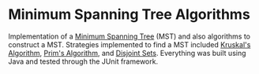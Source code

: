 # Minimum Spanning Tree Algorithms
Implementation of a [Minimum Spanning Tree](https://en.wikipedia.org/wiki/Minimum_spanning_tree) (MST) and also algorithms to construct a MST. Strategies implemented to find a MST included [Kruskal's Algorithm](https://en.wikipedia.org/wiki/Kruskal%27s_algorithm), [Prim's Algorithm](https://en.wikipedia.org/wiki/Prim%27s_algorithm), and [Disjoint Sets](https://en.wikipedia.org/wiki/Disjoint_sets). Everything was built using Java and tested through the JUnit framework. 
